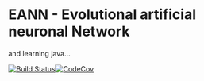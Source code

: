 # EANN - Evolutional artificial neuronal Network
and learning java...

[![Build Status](https://travis-ci.org/ufobat/EANN.svg?branch=master)](https://travis-ci.org/ufobat/EANN)[![CodeCov](https://codecov.io/github/ufobat/EANN/coverage.svg?branch=master)](https://codecov.io/github/ufobat/EANN)
